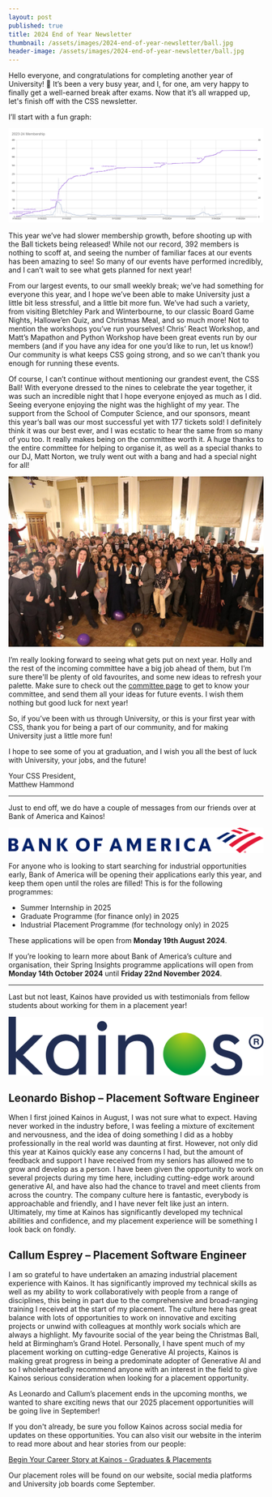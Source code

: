 ```yaml
---
layout: post
published: true
title: 2024 End of Year Newsletter
thumbnail: /assets/images/2024-end-of-year-newsletter/ball.jpg
header-image: /assets/images/2024-end-of-year-newsletter/ball.jpg
---
```


Hello everyone, and congratulations for completing another year of University! 🎉
It’s been a very busy year, and I, for one, am very happy to finally get a well-earned break after exams. Now that it’s all wrapped up, let's finish off with the CSS newsletter.

I’ll start with a fun graph:

![A graph showing the membership growth for 2023/24.](/assets/images/2024-end-of-year-newsletter/graph.png)

This year we’ve had slower membership growth, before shooting up with the Ball tickets being released! While not our record, 392 members is nothing to scoff at, and seeing the number of familiar faces at our events has been amazing to see! So many of our events have performed incredibly, and I can’t wait to see what gets planned for next year!

From our largest events, to our small weekly break; we’ve had something for everyone this year, and I hope we’ve been able to make University just a little bit less stressful, and a little bit more fun. We’ve had such a variety, from visiting Bletchley Park and Winterbourne, to our classic Board Game Nights, Hallowe’en Quiz, and Christmas Meal, and so much more!
Not to mention the workshops you’ve run yourselves! Chris’ React Workshop, and Matt’s Mapathon and Python Workshop have been great events run by our members (and if you have any idea for one you’d like to run, let us know!) Our community is what keeps CSS going strong, and so we can’t thank you enough for running these events.

Of course, I can’t continue without mentioning our grandest event, the CSS Ball! With everyone dressed to the nines to celebrate the year together, it was such an incredible night that I hope everyone enjoyed as much as I did. Seeing everyone enjoying the night was the highlight of my year. The support from the School of Computer Science, and our sponsors, meant this year’s ball was our most successful yet with 177 tickets sold! I definitely think it was our best ever, and I was ecstatic to hear the same from so many of you too. It really makes being on the committee worth it. A huge thanks to the entire committee for helping to organise it, as well as a special thanks to our DJ, Matt Norton, we truly went out with a bang and had a special night for all!

![A picture of everyone at the CSS Ball, in the Birmingham Council House.](/assets/images/2024-end-of-year-newsletter/ball.jpg)

I’m really looking forward to seeing what gets put on next year. Holly and the rest of the incoming committee have a big job ahead of them, but I’m sure there'll be plenty of old favourites, and some new ideas to refresh your palette. Make sure to check out the [committee page](https://cssbham.com/committee) to get to know your committee, and send them all your ideas for future events. I wish them nothing but good luck for next year!

So, if you’ve been with us through University, or this is your first year with CSS, thank you for being a part of our community, and for making University just a little more fun!

I hope to see some of you at graduation, and I wish you all the best of luck with University, your jobs, and the future!

Your CSS President,  
Matthew Hammond

---

Just to end off, we do have a couple of messages from our friends over at Bank of America and Kainos!

![Bank of America logo.](/assets/images/2024-end-of-year-newsletter/bofa.png)

For anyone who is looking to start searching for industrial opportunities early, Bank of America will be opening their applications early this year, and keep them open until the roles are filled! This is for the following programmes:

- Summer Internship in 2025
- Graduate Programme (for finance only) in 2025
- Industrial Placement Programme (for technology only) in 2025

These applications will be open from **Monday 19th August 2024**.

If you’re looking to learn more about Bank of America’s culture and organisation, their Spring Insights programme applications will open from **Monday 14th October 2024** until **Friday 22nd November 2024**.

---

Last but not least, Kainos have provided us with testimonials from fellow students about working for them in a placement year!

![Kainos logo.](/assets/images/2024-end-of-year-newsletter/kainos.png)

## Leonardo Bishop – Placement Software Engineer

When I first joined Kainos in August, I was not sure what to expect. Having never worked in the industry before, I was feeling a mixture of excitement and nervousness, and the idea of doing something I did as a hobby professionally in the real world was daunting at first. However, not only did this year at Kainos quickly ease any concerns I had, but the amount of feedback and support I have received from my seniors has allowed me to grow and develop as a person. I have been given the opportunity to work on several projects during my time here, including cutting-edge work around generative AI, and have also had the chance to travel and meet clients from across the country. The company culture here is fantastic, everybody is approachable and friendly, and I have never felt like just an intern. Ultimately, my time at Kainos has significantly developed my technical abilities and confidence, and my placement experience will be something I look back on fondly.

## Callum Esprey – Placement Software Engineer

I am so grateful to have undertaken an amazing industrial placement experience with Kainos. It has significantly improved my technical skills as well as my ability to work collaboratively with people from a range of disciplines, this being in part due to the comprehensive and broad-ranging training I received at the start of my placement.  The culture here has great balance with lots of opportunities to work on innovative and exciting projects or unwind with colleagues at monthly work socials which are always a highlight. My favourite social of the year being the Christmas Ball, held at Birmingham’s Grand Hotel. Personally, I have spent much of my placement working on cutting-edge Generative AI projects, Kainos is making great progress in being a predominate adopter of Generative AI and so I wholeheartedly recommend anyone with an interest in the field to give Kainos serious consideration when looking for a placement opportunity.

As Leonardo and Callum’s placement ends in the upcoming months, we wanted to share exciting news that our 2025 placement opportunities will be going live in September!

If you don't already, be sure you follow Kainos across social media for updates on these opportunities. You can also visit our website in the interim to read more about and hear stories from our people:

[Begin Your Career Story at Kainos - Graduates & Placements](https://careers.kainos.com/gb/en/graduates-and-placements)

Our placement roles will be found on our website, social media platforms and University job boards come September.


